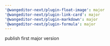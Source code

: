 ```yaml
---
'@wangeditor-next/plugin-float-image': major
'@wangeditor-next/plugin-link-card': major
'@wangeditor-next/plugin-markdown': major
'@wangeditor-next/plugin-formula': major
---
```


publish first major version

